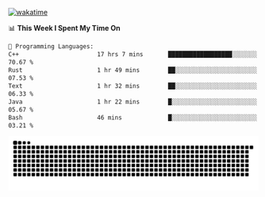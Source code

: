 [![wakatime](https://wakatime.com/badge/user/384f91c6-4eee-411f-8f3b-1b691f58a544.svg)](https://wakatime.com/@384f91c6-4eee-411f-8f3b-1b691f58a544)

<!--START_SECTION:waka-->
📊 **This Week I Spent My Time On** 

```text
💬 Programming Languages: 
C++                      17 hrs 7 mins       ██████████████████░░░░░░░   70.67 % 
Rust                     1 hr 49 mins        ██░░░░░░░░░░░░░░░░░░░░░░░   07.53 % 
Text                     1 hr 32 mins        ██░░░░░░░░░░░░░░░░░░░░░░░   06.33 % 
Java                     1 hr 22 mins        █░░░░░░░░░░░░░░░░░░░░░░░░   05.67 % 
Bash                     46 mins             █░░░░░░░░░░░░░░░░░░░░░░░░   03.21 % 
```


<!--END_SECTION:waka-->

<picture>
  <source media="(prefers-color-scheme: dark)" srcset="https://raw.githubusercontent.com/fuwx295/fuwx295/output/github-contribution-grid-snake-dark.svg">
  <source media="(prefers-color-scheme: light)" srcset="https://raw.githubusercontent.com/fuwx295/fuwx295/output/github-contribution-grid-snake.svg">
  <img alt="github contribution grid snake animation" src="https://raw.githubusercontent.com/fuwx295/fuwx295/output/github-contribution-grid-snake.svg">
</picture>
